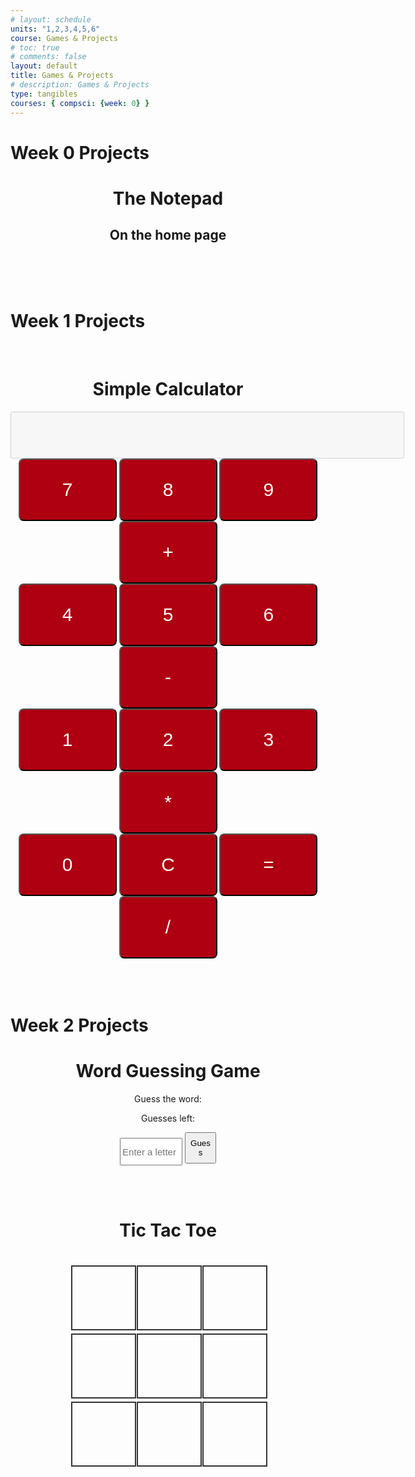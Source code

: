 ```yaml
---
# layout: schedule
units: "1,2,3,4,5,6"
course: Games & Projects
# toc: true
# comments: false
layout: default
title: Games & Projects
# description: Games & Projects
type: tangibles
courses: { compsci: {week: 0} }
---
```

<head>
    <link rel="stylesheet" href="theme.css">
</head>
<h1>Week 0 Projects</h1>
<div class="centered">
    <h1>The Notepad</h1>
    <h2>On the home page</h2>
</div>
<br><br><br>
<h1>Week 1 Projects</h1>

<br>
<html>
    <head>
        <style>
            .cal_button {
                background-color:#AF0011;
                color: white;
                border-radius:8px;
                /* padding: 30px 30px; */
                transition-duration:0.4s;
                /* position:relative; */
                /* left:100px; */
                font-size:30px;
                color:white;
                width:157px;
                height:100px;
            }
            .cal_button:hover {
                background-color:gray;
            }
            #display {
                text-align:right;
                height:75px;
                width:630px;
                font-size:65px;
            }
            .centered {
                text-align: center;
            }
        </style>
    </head>
    <body>
        <div class="centered"> 
            <h1>Simple Calculator</h1>
            <input type="text" id="display" disabled><br>
            <button onclick="appendToDisplay('7')" class="cal_button">7</button>
            <button onclick="appendToDisplay('8')" class="cal_button">8</button>
            <button onclick="appendToDisplay('9')" class="cal_button">9</button>
            <button onclick="appendToDisplay('+')" class="cal_button">+</button><br>
            <button onclick="appendToDisplay('4')" class="cal_button">4</button>
            <button onclick="appendToDisplay('5')" class="cal_button">5</button>
            <button onclick="appendToDisplay('6')" class="cal_button">6</button>
            <button onclick="appendToDisplay('-')" class="cal_button">-</button><br>
            <button onclick="appendToDisplay('1')" class="cal_button">1</button>
            <button onclick="appendToDisplay('2')" class="cal_button">2</button>
            <button onclick="appendToDisplay('3')" class="cal_button">3</button>
            <button onclick="appendToDisplay('*')" class="cal_button">*</button><br>
            <button onclick="appendToDisplay('0')" class="cal_button">0</button>
            <button onclick="clearDisplay()" class="cal_button">C</button>
            <button onclick="calculateResult()" class="cal_button">=</button>
            <button onclick="appendToDisplay('/')" class="cal_button">/</button><br>
        </div>
        <script>
            function createItem()
            {
                var note = document.createElement("li");
                var item = prompt("Enter note item");
                note.innerHTML = item;
                console.log(note);
                var location = document.getElementById("note");
                // note.appendChild(document.createTextNode(item)); -- set item to note
                location.appendChild(note);
            }
            function appendToDisplay(value) {
                document.getElementById("display").value += value;
            }
            function clearDisplay() {
                document.getElementById("display").value = "";
            }
            function calculateResult() {
                try {
                    const expression = document.getElementById("display").value;
                    const result = eval(expression);
                    document.getElementById("display").value = result;
                } catch (error) {
                    document.getElementById("display").value = "Error";
                }
            }
        </script>
    </body>
</html>
<br><br><br>
<h1>Week 2 Projects</h1>
<html>
<head>
    <meta charset="UTF-8">
    <meta name="viewport" content="width=device-width, initial-scale=1.0">
    <title>Word Guessing Game</title>
    <style>
        /* body {
            text-align: center;
        } */
    </style>
</head>
<body>
    <div class="centered"> 
        <h1>Word Guessing Game</h1>
        <p>Guess the word: <span id="word-display"></span></p>
        <p>Guesses left: <span id="guesses-left"></span></p>
        <input type="text" id="guess-input" placeholder="Enter a letter" style="width:100px;height:44px; font-size:15px">
        <button id="guess-button" style="width:50px;height:50px">Guess</button>
        <p id="message"></p>
    </div>
    <script>
        const words = ["advance","soup","refuse", "fill", "excess", "sun", "reference"];
        let selectedWord = "";
        let guessedWord = [];
        let guessesLeft = 6;
        function selectRandomWord() {
            const randomIndex = Math.floor(Math.random() * words.length);
            return words[randomIndex];
        }
        function initializeGame() {
            selectedWord = selectRandomWord();
            guessedWord = Array(selectedWord.length).fill('_');
            guessesLeft = selectedWord.length;
            updateDisplay();
        }
        function updateDisplay() {
            document.getElementById("word-display").textContent = guessedWord.join(" ");
            document.getElementById("guesses-left").textContent = guessesLeft;
        }
        function isGameWon() {
            return guessedWord.indexOf('_') === -1;
        }
        function handleGuess() {
            const guess = document.getElementById("guess-input").value.toLowerCase();
            if (guess.length !== 1 || !/[a-z]/.test(guess)) {
                document.getElementById("message").textContent = "Please enter a single letter.";
                return;
            }
            if (selectedWord.includes(guess)) {
                for (let i = 0; i < selectedWord.length; i++) {
                    if (selectedWord[i] === guess) {
                        guessedWord[i] = guess;
                    }
                }
            } else {
                guessesLeft--;
            }
            document.getElementById("guess-input").value = "";
            updateDisplay();
            if (isGameWon()) {
                document.getElementById("message").textContent = "Congratulations! You won!";
            } else if (guessesLeft === 0) {
                document.getElementById("message").textContent = "Game over. The word was: " + selectedWord;
            }
        }
        window.addEventListener("load", initializeGame);
        document.getElementById("guess-button").addEventListener("click", handleGuess);
    </script>
</body>
</html>
<br><br>


<html>
<head>
    <meta charset="UTF-8">
    <meta name="viewport" content="width=device-width, initial-scale=1.0">
    <title>Tic Tac Toe</title>
    <style>
        /* body {
            font-family: Arial, sans-serif;
            text-align: center;
        } */
        .container {
            display: inline-grid;
            grid-template-columns: repeat(3, 100px);
            gap: 5px;
            margin-top: 20px;
        }
        .cell {
            width: 100px;
            height: 100px;
            font-size: 24px;
            text-align: center;
            vertical-align: middle;
            border: 2px solid #333;
            cursor: pointer;
        }
    </style>
</head>
<body>
    <div style="text-align:center"> 
        <h1>Tic Tac Toe</h1>
        <div class="container " id="board">
            <div class="cell" onclick="makeMove(0)"></div>
            <div class="cell" onclick="makeMove(1)"></div>
            <div class="cell" onclick="makeMove(2)"></div>
            <div class="cell" onclick="makeMove(3)"></div>
            <div class="cell" onclick="makeMove(4)"></div>
            <div class="cell" onclick="makeMove(5)"></div>
            <div class="cell" onclick="makeMove(6)"></div>
            <div class="cell" onclick="makeMove(7)"></div>
            <div class="cell" onclick="makeMove(8)"></div>
        </div>
    </div>
    <br><br><br><br>
    <div id="message"></div>
    <script>
        let currentPlayer = 'X';
        let board = ['', '', '', '', '', '', '', '', ''];
        let gameActive = true;
        const winningCombos = [
            [0, 1, 2],
            [3, 4, 5],
            [6, 7, 8],
            [0, 3, 6],
            [1, 4, 7],
            [2, 5, 8],
            [0, 4, 8],
            [2, 4, 6]
        ];
        function makeMove(cellIndex) {
            if (gameActive && board[cellIndex] === '') {
                board[cellIndex] = currentPlayer;
                document.getElementById('board').children[cellIndex].textContent = currentPlayer;
                if (checkWinner(currentPlayer)) {
                    var note = document.createElement("h1");
                    note.innerHTML = `Player ${currentPlayer} wins!`;
                    var location = document.getElementById('message');
                    var space = document.createElement("br")
                    location.appendChild(space);
                    location.appendChild(note);
                    gameActive = false;
                } else if (!board.includes('')) {
                    document.getElementById('message').textContent = "It's a draw!";
                    gameActive = false;
                } else {
                    currentPlayer = currentPlayer === 'X' ? 'O' : 'X';
                }
            }
        }
        function checkWinner(player) {
            for (const combo of winningCombos) {
                if (combo.every(index => board[index] === player)) {
                    return true;
                }
            }
            return false;
        }
    </script>
</body>
</html>


